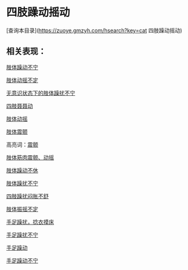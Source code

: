 # 四肢躁动摇动
[查询本目录](https://zuoye.gmzyh.com/hsearch?key=cat 四肢躁动摇动)

## 相关表现：

[肢体躁动不宁](https://zuoye.gmzyh.com/search?key=肢体躁动不宁)
[肢体动摇不定](https://zuoye.gmzyh.com/search?key=肢体动摇不定)
[无意识状态下的肢体躁扰不宁](https://zuoye.gmzyh.com/search?key=无意识状态下的肢体躁扰不宁)
[四肢聂聂动](https://zuoye.gmzyh.com/search?key=四肢聂聂动)
[肢体动摇](https://zuoye.gmzyh.com/search?key=肢体动摇)
[肢体震颤](https://zuoye.gmzyh.com/search?key=肢体震颤)
高亮词：[震颤](https://zuoye.gmzyh.com/search?key=震颤)  
[肢体筋肉震颤、动摇](https://zuoye.gmzyh.com/search?key=肢体筋肉震颤、动摇)
[肢体躁动不休](https://zuoye.gmzyh.com/search?key=肢体躁动不休)
[肢体躁扰不宁](https://zuoye.gmzyh.com/search?key=肢体躁扰不宁)
[四肢躁扰闷胀不舒](https://zuoye.gmzyh.com/search?key=四肢躁扰闷胀不舒)
[肢体振摇不定](https://zuoye.gmzyh.com/search?key=肢体振摇不定)
[手足躁扰，捻衣摸床](https://zuoye.gmzyh.com/search?key=手足躁扰，捻衣摸床)
[手足躁扰不宁](https://zuoye.gmzyh.com/search?key=手足躁扰不宁)
[手足躁动](https://zuoye.gmzyh.com/search?key=手足躁动)
[手足躁动不宁](https://zuoye.gmzyh.com/search?key=手足躁动不宁)